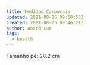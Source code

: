 ```yaml
---
title: Medidas Corporais
updated: 2021-08-25 09:50:53Z
created: 2021-08-25 09:46:21Z
author: André Luz
tags:
  - health
---
```


Tamanho pé: 28.2 cm